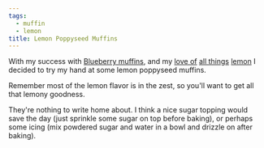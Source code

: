 ```yaml
---
tags:
  - muffin
  - lemon
title: Lemon Poppyseed Muffins
---
```


With my success with [Blueberry muffins](/recipe/2015/10/24/blueberry-muffins),
and my [love of]() [all things]() [lemon](/recipe/tag/lemon) I decided to try
my hand at some lemon poppyseed muffins.

Remember most of the lemon flavor is in the zest, so you'll want to get all
that lemony goodness.

They're nothing to write home about. I think a nice sugar topping would save
the day (just sprinkle some sugar on top before baking), or perhaps some icing
(mix powdered sugar and water in a bowl and drizzle on after baking).
